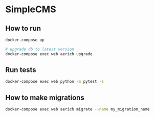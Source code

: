 # SimpleCMS

## How to run

```bash
docker-compose up

# upgrade db to latest version
docker-compose exec web aerich upgrade
```

## Run tests
```bash
docker-compose exec web python -m pytest -s
```

## How to make migrations

```bash
docker-compose exec web aerich migrate --name my_migration_name
```
